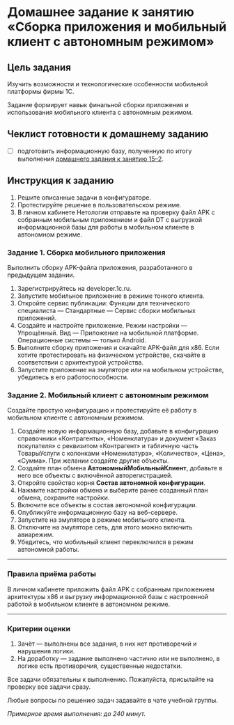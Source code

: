 # Домашнее задание к занятию «Сборка приложения и мобильный клиент с автономным режимом»

## Цель задания

Изучить возможности и технологические особенности мобильной платформы фирмы 1С.

Задание формирует навык финальной сборки приложения и использования мобильного клиента с автономным режимом.

## Чеклист готовности к домашнему заданию

- [ ] подготовить информационную базу, полученную по итогу выполнения [домашнего задания к занятию 15–2](homework-15-2.md).

## Инструкция к заданию

1. Решите описанные задачи в конфигураторе.
2. Протестируйте решение в пользовательском режиме.
3. В личном кабинете Нетологии отправьте на проверку файл APK с собранным мобильным приложением и файл DT с выгрузкой информационной базы для работы в мобильном клиенте в автономном режиме.

### Задание 1. Сборка мобильного приложения

Выполнить сборку APK-файла приложения, разработанного в предыдущем задании.

1. Зарегистрируйтесь на developer.1c.ru.
2. Запустите мобильное приложение в режиме тонкого клиента.
3. Откройте сервис публикации: Функции для технического специалиста — Стандартные — Сервис сборки мобильных приложений.
4. Создайте и настройте приложение. Режим настройки — Упрощённый. Вид — Приложение на мобильной платформе. Операционные системы — только Android.
5. Выполните сборку приложения и скачайте APK-файл для x86. Если хотите протестировать на физическом устройстве, скачайте в соответствии с архитектурой устройства.
6. Запустите приложение на эмуляторе или на мобильном устройстве, убедитесь в его работоспособности.

### Задание 2. Мобильный клиент с автономным режимом

Создайте простую конфигурацию и протестируйте её работу в мобильном клиенте с автономным режимом.

1. Создайте новую информационную базу, добавьте в конфигурацию справочники «Контрагенты», «Номенклатура» и документ «Заказ покупателя» с реквизитом «Контрагент» и табличную часть ТоварыУслуги с колонками «Номенклатура», «Количество», «Цена», «Сумма». При желании создайте другие объекты.
2. Создайте план обмена **АвтономныйМобильныйКлиент**, добавьте в него все объекты с включённой авторегистрацией.
3. Откройте свойство корня **Состав автономной конфигурации**.
4. Нажмите настройки обмена и выберите ранее созданный план обмена, сохраните настройки.
5. Включите все объекты в состав автономной конфигурации.
6. Опубликуйте информационную базу на веб-сервере.
7. Запустите на эмуляторе в режиме мобильного клиента.
8. Отключите на эмуляторе сеть, для этого можно включить авиарежим.
9. Убедитесь, что мобильный клиент переключился в режим автономной работы.

------

### Правила приёма работы

В личном кабинете приложить файл APK с собранным приложением архитектуры x86 и выгрузку информационной базы с настроенной работой в мобильном клиенте в автономном режиме.

------
### Критерии оценки

1. Зачёт — выполнены все задания, в них нет противоречий и нарушения логики. 
2. На доработку — задание выполнено частично или не выполнено, в логике есть противоречия, существенные недостатки.

Все задачи обязательны к выполнению. Пожалуйста, присылайте на проверку все задачи сразу.

Любые вопросы по решению задач задавайте в чате учебной группы.

*Примерное время выполнения: до 240 минут.*

